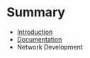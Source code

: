 # Summary

* [Introduction](README.md)
* [Documentation](workflows/documentation-workflows.md)
* Network Development

